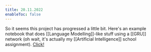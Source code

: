 ```yaml
---
title: 20.11.2022
enableToc: false
---
```

So it seems this project has progressed a little bit.
Here's an example notebook that does [[Language Modelling]]-like stuff using a [[GRU]] network (oh wait, it's actually my [[Artificial Intelligence]] school assignment).
[Click!](https://wwerkk.github.io/home/prototype-0.html)